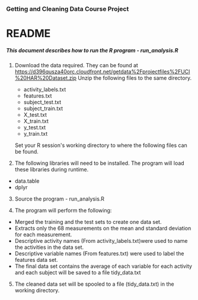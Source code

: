 ### Getting and Cleaning Data Course Project
# README

##### This document describes how to run the R program - run_analysis.R


1. Download the data required. They can be found at https://d396qusza40orc.cloudfront.net/getdata%2Fprojectfiles%2FUCI%20HAR%20Dataset.zip 
   Unzip the following files to the same directory.

	* activity_labels.txt
	* features.txt
	* subject_test.txt
	* subject_train.txt
	* X_test.txt
	* X_train.txt
	* y_test.txt
	* y_train.txt
		  
   Set your R session's working directory to where the following files can be found.

2. The following libraries will need to be installed. The program will load these libraries during runtime.
* data.table
* dplyr

3. Source the program - run_analysis.R

4. The program will perform the following:

* Merged the training and the test sets to create one data set.
* Extracts only the 68 measurements on the mean and standard deviation for each measurement.
* Descriptive activity names (From activity_labels.txt)were used to name the activities in the data set.
* Descriptive variable names (From features.txt) were used to label the features data set.
* The final data set contains the average of each variable for each activity and each subject will be saved to a file tidy_data.txt

5. The cleaned data set will be spooled to a file (tidy_data.txt) in the working directory.

